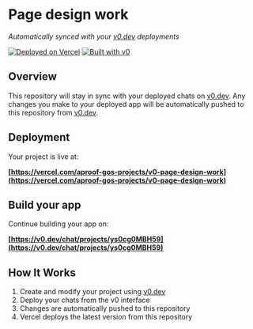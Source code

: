# Page design work

*Automatically synced with your [v0.dev](https://v0.dev) deployments*

[![Deployed on Vercel](https://img.shields.io/badge/Deployed%20on-Vercel-black?style=for-the-badge&logo=vercel)](https://vercel.com/aproof-gos-projects/v0-page-design-work)
[![Built with v0](https://img.shields.io/badge/Built%20with-v0.dev-black?style=for-the-badge)](https://v0.dev/chat/projects/ys0cg0MBH59)

## Overview

This repository will stay in sync with your deployed chats on [v0.dev](https://v0.dev).
Any changes you make to your deployed app will be automatically pushed to this repository from [v0.dev](https://v0.dev).

## Deployment

Your project is live at:

**[https://vercel.com/aproof-gos-projects/v0-page-design-work](https://vercel.com/aproof-gos-projects/v0-page-design-work)**

## Build your app

Continue building your app on:

**[https://v0.dev/chat/projects/ys0cg0MBH59](https://v0.dev/chat/projects/ys0cg0MBH59)**

## How It Works

1. Create and modify your project using [v0.dev](https://v0.dev)
2. Deploy your chats from the v0 interface
3. Changes are automatically pushed to this repository
4. Vercel deploys the latest version from this repository